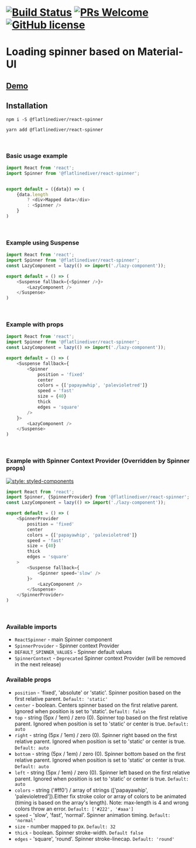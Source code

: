 # [![Build Status](https://travis-ci.com/flatlinediver/react-spinner.svg?branch=master)](https://travis-ci.com/flatlinediver/react-spinner) [![PRs Welcome](https://img.shields.io/badge/PRs-welcome-brightgreen.svg)](https://github.com/flatlinediver/react-spinner/blob/master/CONTRIBUTING.md) [![GitHub license](https://img.shields.io/badge/license-MIT-blue.svg)](https://github.com/flatlinediver/react-spinner/blob/master/LICENSE)

# Loading spinner based on Material-UI

## [Demo](https://react-spinner.netlify.com/)

## Installation

```
npm i -S @flatlinediver/react-spinner

```
```
yarn add @flatlinediver/react-spinner

```

<br/>

### Basic usage example

```js
import React from 'react';
import Spinner from '@flatlinediver/react-spinner';


export default = ({data}) => (
    {data.length
        ? <div>Mapped data</div>
        : <Spinner />
    }
)
```

<br />

### Example using Suspense

```js
import React from 'react';
import Spinner from '@flatlinediver/react-spinner';
const LazyComponent = lazy(() => import('./lazy-component'));

export default = () => (
    <Suspense fallback={<Spinner />}>
        <LazyComponent />
    </Suspense>
)
```

<br />


### Example with props

```js
import React from 'react';
import Spinner from '@flatlinediver/react-spinner';
const LazyComponent = lazy(() => import('./lazy-component'));

export default = () => (
    <Suspense fallback={
        <Spinner
            position = 'fixed'
            center
            colors = {['papayawhip', 'palevioletred']}
            speed = 'fast'
            size = {40}
            thick
            edges = 'square'
        />
    }>
        <LazyComponent />
    </Suspense>
)
```

<br />

### Example with Spinner Context Provider (Overridden by Spinner props)

[![style: styled-components](https://img.shields.io/badge/style-%F0%9F%92%85%20styled--components-orange.svg?colorB=daa357&colorA=db748e)](https://github.com/styled-components/styled-components)

```js
import React from 'react';
import Spinner, {SpinnerProvider} from '@flatlinediver/react-spinner';
const LazyComponent = lazy(() => import('./lazy-component'));

export default = () => (
    <SpinnerProvider
        position = 'fixed'
        center
        colors = {['papayawhip', 'palevioletred']}
        speed = 'fast'
        size = {40}
        thick
        edges = 'square'
    >
        <Suspense fallback={
            <Spinner speed='slow' />
        }>
            <LazyComponent />
        </Suspense>
    </SpinnerProvider>
)
```

<br />

### Available imports
- `ReactSpinner` - main Spinner component
- `SpinnerProvider` - Spinner context Provider
- `DEFAULT_SPINNER_VALUES` - Spinner default values
- `SpinnerContext` - `Deprecated`  Spinner context Provider (will be removed in the next release)

### Available props

- `position` - 'fixed', 'absolute' or 'static'. Spinner position based on the first relative parent. `Default: 'static'`
- `center` -  boolean. Centers spinner based on the first relative parent. Ignored when position is set to 'static'. `Default: false`
- `top` -  string (5px / 1em) / zero (0). Spinner top based on the first relative parent. Ignored when position is set to 'static' or center is true. `Default: auto`
- `right` -  string (5px / 1em) / zero (0). Spinner right based on the first relative parent. Ignored when position is set to 'static' or center is true. `Default: auto`
- `bottom` -  string (5px / 1em) / zero (0). Spinner bottom based on the first relative parent. Ignored when position is set to 'static' or center is true. `Default: auto`
- `left` -  string (5px / 1em) / zero (0). Spinner left based on the first relative parent. Ignored when position is set to 'static' or center is true. `Default: auto`
- `colors` -  string ('#ff0') / array of strings (['papayawhip', 'palevioletred']).Either fix stroke color or array of colors to be animated (timing is based on the array's length). Note: max-length is 4 and wrong colors throw an error. `Default: ['#222', '#aaa']`
- `speed` -  'slow', 'fast', 'normal'. Spinner animation timing. `Default: 'normal'`
- `size` -  number mapped to px. `Default: 32`
- `thick` -  boolean. Spinner stroke-width. `Default false`
- `edges` -  'square', 'round'. Spinner stroke-linecap. `Default: 'round'`